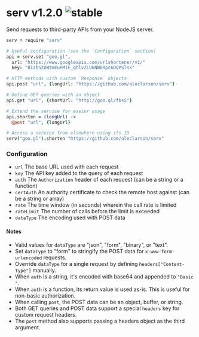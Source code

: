 
# serv v1.2.0 ![stable](https://img.shields.io/badge/stability-stable-4EBA0F.svg?style=flat)

Send requests to third-party APIs from your NodeJS server.

```coffee
serv = require "serv"

# Useful configuration (see the `Configuration` section)
api = serv.set "goo.gl",
  url: "https://www.googleapis.com/urlshortener/v1/"
  key: "BIzbSzDWtmEueMiF_qhlvZLU6NW0Rpc6DQPSlsk"

# HTTP methods with custom `Response` objects
api.post "url", {longUrl: "https://github.com/aleclarson/serv"}

# Define GET queries with an object
api.get "url", {shortUrl: "http://goo.gl/fbsS"}

# Extend the service for easier usage
api.shorten = (longUrl) ->
  @post "url", {longUrl}

# Access a service from elsewhere using its ID
serv("goo.gl").shorten "https://github.com/aleclarson/serv"
```

### Configuration

- `url` The base URL used with each request
- `key` The API key added to the query of each request
- `auth` The `Authorization` header of each request (can be a string or a function)
- `certAuth` An authority certificate to check the remote host against (can be a string or array)
- `rate` The time window (in seconds) wherein the call rate is limited
- `rateLimit` The number of calls before the limit is exceeded
- `dataType` The encoding used with POST data

#### Notes

- Valid values for `dataType` are "json", "form", "binary", or "text".
- Set `dataType` to "form" to stringify the POST data for `x-www-form-urlencoded` requests.
- Override `dataType` for a single request by defining `headers["Content-Type"]` manually.
- When `auth` is a string, it's encoded with base64 and appended to `"Basic "`.
- When `auth` is a function, its return value is used as-is. This is useful for non-basic authorization.
- When calling `post`, the POST data can be an object, buffer, or string.
- Both GET queries and POST data support a special `headers` key for custom request headers.
- The `post` method also supports passing a headers object as the third argument.
